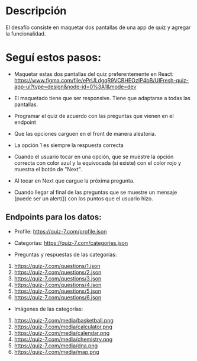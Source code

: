# Descripción

El desafío consiste en maquetar dos pantallas de una app de quiz y agregar la funcionalidad. 

# Seguí estos pasos:

* Maquetar estas dos pantallas del quiz preferentemente en React: https://www.figma.com/file/ePrULdgqR9VCBHEOzIP4bB/UIFresh-quiz-app-ui?type=design&node-id=0%3A1&mode=dev

* El maquetado tiene que ser responsive. Tiene que adaptarse a todas las pantallas.

* Programar el quiz de acuerdo con las preguntas que vienen en el endpoint

* Que las opciones carguen en el front de manera aleatoria.

* La opción 1 es siempre la respuesta correcta

* Cuando el usuario tocar en una opción, que se muestre la opción correcta con color azul y la equivocada (si existe) con el color rojo y muestra el botón de "Next".

* Al tocar en Next que cargue la próxima pregunta.

* Cuando llegar al final de las preguntas que se muestre un mensaje (puede ser un alert()) con los puntos que el usuario hizo.

## Endpoints para los datos:
* Profile: https://quiz-7.com/profile.json

* Categorías: https://quiz-7.com/categories.json

* Preguntas y respuestas de las categorías:
1. https://quiz-7.com/questions/1.json
2. https://quiz-7.com/questions/2.json
3. https://quiz-7.com/questions/3.json
4. https://quiz-7.com/questions/4.json
5. https://quiz-7.com/questions/5.json
6. https://quiz-7.com/questions/6.json

* Imágenes de las categorías:
1. https://quiz-7.com/media/basketball.png
2. https://quiz-7.com/media/calculator.png
3. https://quiz-7.com/media/calendar.png
4. https://quiz-7.com/media/chemistry.png
5. https://quiz-7.com/media/dna.png
6. https://quiz-7.com/media/map.png
